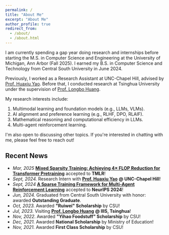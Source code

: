 ```yaml
---
permalink: /
title: "About Me"
excerpt: "About Me"
author_profile: true
redirect_from: 
  - /about/
  - /about.html
---
```


I am currently spending a gap year doing research and internships before starting the M.S. in Computer Science and Engineering at the University of Michigan, Ann Arbor (Fall 2025). I earned my B.S. in Computer Science and Technology from Central South University in June 2024.

Previously, I worked as a Research Assistant at UNC-Chapel Hill, advised by [Prof. Huaxiu Yao](https://www.huaxiuyao.io/). Before that, I conducted research at Tsinghua University under the supervision of [Prof. Longbo Huang](https://people.iiis.tsinghua.edu.cn/~huang/).

My research interests include:
1. Multimodal learning and foundation models (e.g., LLMs, VLMs).
2. AI alignment and preference learning (e.g., RLHF, DPO, RLAIF).
3. Mathematical reasoning and computational efficiency in LLMs.
4. Multi-agent reinforcement learning.

I'm also open to discussing other topics. If you're interested in chatting with me, please feel free to reach out!

## Recent News
- *Mar, 2025* [**Mixed Sparsity Training: Achieving 4× FLOP Reduction for Transformer Pretraining**](https://arxiv.org/abs/2408.11746) accepted to **TMLR**!
- *Sept, 2024.* Research Intern with [**Prof. Huaxiu Yao**](https://www.huaxiuyao.io/) **@ UNC-Chapel Hill**!
- *Sept, 2024* [**A Sparse Training Framework for Multi-Agent Reinforcement Learning**](https://www.arxiv.org/abs/2409.19391) accepted to **NeurIPS 2024**!
- *Jun, 2024.* Graduated from Central South University with honor: awarded **Outstanding Graduate**.
- *Oct, 2023.* Awarded **"Ruiwei" Scholarship** by CSU!
- *Jul, 2023.* Visiting [**Prof. Longbo Huang**](https://people.iiis.tsinghua.edu.cn/~huang/) **@ IIIS, Tsinghua**!
- *Nov, 2022.* Awarded **"Yihao Foodstuff" Scholarship** by CSU!
- *Dec, 2021.* Awarded **National Scholarship** by Ministry of Education!
- *Nov, 2021.* Awarded **First Class Scholarship** by CSU!
